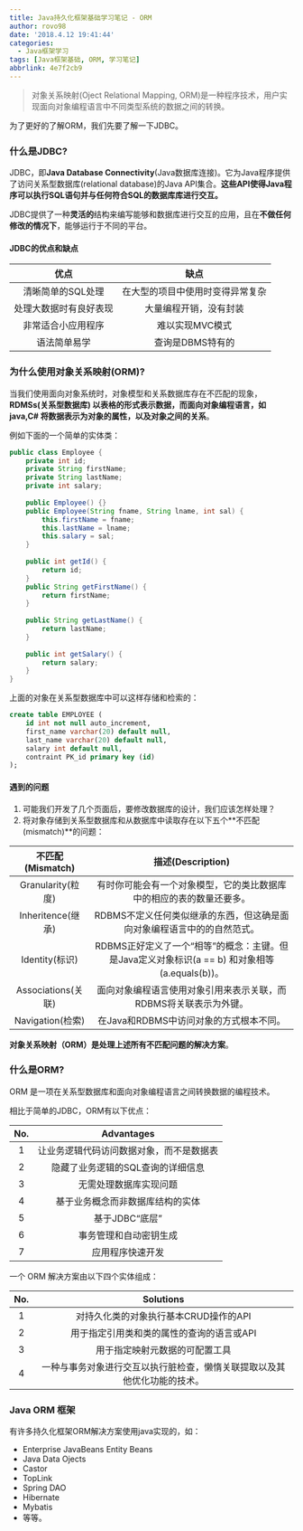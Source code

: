 ```yaml
---
title: Java持久化框架基础学习笔记 - ORM
author: rovo98
date: '2018.4.12 19:41:44'
categories:
  - Java框架学习
tags: [Java框架基础, ORM, 学习笔记]
abbrlink: 4e7f2cb9
---
```


> 对象关系映射(Oject Relational Mapping, ORM)是一种程序技术，用户实现面向对象编程语言中不同类型系统的数据之间的转换。

<!-- more -->

为了更好的了解ORM，我们先要了解一下JDBC。

### 什么是JDBC?

JDBC，即**Java Database Connectivity**(Java数据库连接)。它为Java程序提供了访问关系型数据库(relational database)的Java API集合。**这些API使得Java程序可以执行SQL语句并与任何符合SQL的数据库库进行交互。**

JDBC提供了一种**灵活的**结构来编写能够和数据库进行交互的应用，且在**不做任何修改的情况下**，能够运行于不同的平台。

#### JDBC的优点和缺点

|优点|缺点|
|:---:|:----:|
|清晰简单的SQL处理|在大型的项目中使用时变得异常复杂|
|处理大数据时有良好表现|大量编程开销，没有封装|
|非常适合小应用程序|难以实现MVC模式|
|语法简单易学|查询是DBMS特有的|

### 为什么使用对象关系映射(ORM)?

当我们使用面向对象系统时，对象模型和关系数据库存在不匹配的现象，**RDMSs(关系型数据库) 以表格的形式表示数据，而面向对象编程语言，如java,C# 将数据表示为对象的属性，以及对象之间的关系**。

例如下面的一个简单的实体类：

```java
public class Employee {
	private int id;
    private String firstName;
    private String lastName;
    private int salary;
    
    public Employee() {}
    public Employee(String fname, String lname, int sal) {
		this.firstName = fname;
        this.lastName = lname;
        this.salary = sal;
	}
    
    public int getId() {
    	return id;
    }
    public String getFirstName() {
    	return firstName;
    }
    
    public String getLastName() {
    	return lastName;
    }
    
    public int getSalary() {
    	return salary;
    }
}
```

上面的对象在关系型数据库中可以这样存储和检索的：

```sql
create table EMPLOYEE (
	id int not null auto_increment,
    first_name varchar(20) default null,
    last_name varchar(20) default null,
    salary int default null,
    contraint PK_id primary key (id)
);
```

#### 遇到的问题

1. 可能我们开发了几个页面后，要修改数据库的设计，我们应该怎样处理？
2. 将对象存储到关系型数据库和从数据库中读取存在以下五个**不匹配(mismatch)**的问题：

|不匹配(Mismatch)|描述(Description)|
|:----:|:----:|
|Granularity(粒度)|有时你可能会有一个对象模型，它的类比数据库中的相应的表的数量还要多。|
|Inheritence(继承)|RDBMS不定义任何类似继承的东西，但这确是面向对象编程语言中的的自然范式。|
|Identity(标识)|RDBMS正好定义了一个“相等”的概念：主键。但是Java定义对象标识(a == b) 和对象相等(a.equals(b))。
|Associations(关联)|面向对象编程语言使用对象引用来表示关联，而RDBMS将关联表示为外键。|
|Navigation(检索)|在Java和RDBMS中访问对象的方式根本不同。|

**对象关系映射（ORM）是处理上述所有不匹配问题的解决方案**。

### 什么是ORM?

ORM 是一项在关系型数据库和面向对象编程语言之间转换数据的编程技术。

相比于简单的JDBC，ORM有以下优点：


|No.|Advantages|
|:----:|:-----:|
|1|让业务逻辑代码访问数据对象，而不是数据表|
|2|隐藏了业务逻辑的SQL查询的详细信息|
|3|无需处理数据库实现问题|
|4|基于业务概念而非数据库结构的实体|
|5|基于JDBC“底层”|
|6|事务管理和自动密钥生成|
|7|应用程序快速开发|

一个 ORM 解决方案由以下四个实体组成：

|No.|Solutions|
|:--:|:--:|
|1|对持久化类的对象执行基本CRUD操作的API|
|2|用于指定引用类和类的属性的查询的语言或API|
|3|用于指定映射元数据的可配置工具|
|4|一种与事务对象进行交互以执行脏检查，懒惰关联提取以及其他优化功能的技术。|

### Java ORM 框架

有许多持久化框架ORM解决方案使用java实现的，如：

- Enterprise JavaBeans Entity Beans
- Java Data Ojects
- Castor
- TopLink
- Spring DAO
- Hibernate
- Mybatis
- 等等。
